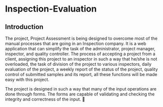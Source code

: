 # Inspection-Evaluation

## Introduction

The project, Project Assessment is being designed to overcome most of the manual processes that are going in an Inspection company. It is a web application that can simplify the task of the administrator, project manager,  inspector, and quality controller. The process of accepting a project from a client, assigning this project to an inspector in such a way that he/she is not overloaded, the task of division of the project to various inspectors, daily evaluation of the project, a weekly report of the status of the project, quality control of submitted samples and its report, all these functions will be made easy with this project.

The project is designed in such a way that many of the input operations are done through forms. The forms are capable of validating and checking the integrity and correctness of the input.


